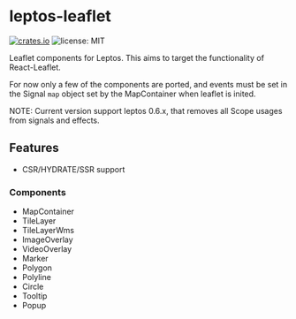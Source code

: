 # leptos-leaflet
[![crates.io](https://img.shields.io/crates/v/leptos-leaflet.svg)](https://crates.io/crates/leptos-leaflet)
![license: MIT](https://img.shields.io/crates/l/syn-rsx.svg)

Leaflet components for Leptos. This aims to target the functionality of React-Leaflet. 

For now only a few of the components are ported, and events must be set in the Signal `map` object set by the MapContainer when leaflet is inited.

NOTE: Current version support leptos 0.6.x, that removes all Scope usages from signals and effects.

## Features
- CSR/HYDRATE/SSR support

### Components
- MapContainer
- TileLayer
- TileLayerWms
- ImageOverlay
- VideoOverlay
- Marker
- Polygon
- Polyline
- Circle
- Tooltip
- Popup